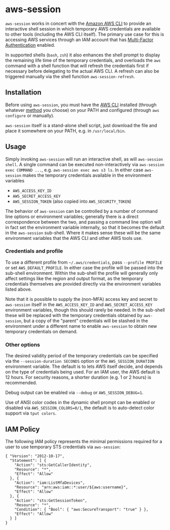 # aws-session

`aws-session` works in concert with the [Amazon AWS CLI](https://aws.amazon.com/cli/) to provide an interactive shell session in which temporary AWS credentials are available to other tools (including the AWS CLI itself). The primary use case for this is accessing AWS services through an IAM account that has [Multi-Factor Authentication](https://aws.amazon.com/iam/details/mfa/) enabled.

In supported shells (`bash`, `zsh`) it also enhances the shell prompt to display the remaining life time of the temporary credentials, and overloads the `aws` command with a shell function that will refresh the credentials first if necessary before delegating to the actual AWS CLI. A refresh can also be triggered manually via the shell function `aws-session-refresh`.

## Installation

Before using `aws-session`, you must have the [AWS CLI](https://aws.amazon.com/cli/) installed (through whatever [method](http://docs.aws.amazon.com/cli/latest/userguide/installing.html) you choose) on your PATH and configured (through `aws configure` or manually).

`aws-session` itself is a stand-alone shell script, just download the file and place it somewhere on your PATH, e.g. in `/usr/local/bin`.

## Usage

Simply invoking `aws-session` will run an interactive shell, as will `aws-session shell`. A single command can be executed non-interactively via `aws-session exec COMMAND ...`, e.g. `aws-session exec aws s3 ls`. In either case `aws-session` makes the temporary credentials available in the environment variables

* `AWS_ACCESS_KEY_ID`
* `AWS_SECRET_ACCESS_KEY`
* `AWS_SESSION_TOKEN` (also copied into `AWS_SECURITY_TOKEN`)

The behavior of `aws-session` can be controlled by a number of command line options or environment variables; generally there is a direct correspondence between the two, and passing a command line option will in fact set the environment variable internally, so that it becomes the default in the `aws-session` sub-shell. Where it makes sense these will be the same environment variables that the AWS CLI and other AWS tools use.

### Credentials and profile

To use a different profile from `~/.aws/credentials`, pass `--profile PROFILE` or set `AWS_DEFAULT_PROFILE`. In either case the profile will be passed into the sub-shell environment. Within the sub-shell the profile will generally only affect settings like the region and output format, as the temporary credentials themselves are provided directly via the environment variables listed above.

Note that it is possible to supply the (non-MFA) access key and secret to `aws-session` itself in the `AWS_ACCESS_KEY_ID` and `AWS_SECRET_ACCESS_KEY` environment variables, though this should rarely be needed. In the sub-shell these will be replaced with the temporary credentials obtained by `aws-session`, but a copy of the "parent" credentials will be stashed in the environment under a different name to enable `aws-session` to obtain new temporary credentials on demand.

### Other options

The desired validity period of the temporary credentials can be specified via the `--session-duration SECONDS` option or the `AWS_SESSION_DURATION` environment variable. The default is to lets AWS itself decide, and depends on the type of credentials being used. For an IAM user, the AWS default is 12 hours. For security reasons, a shorter duration (e.g. 1 or 2 hours) is recommended.

Debug output can be enabled via `--debug` or `AWS_SESSION_DEBUG=1`.

Use of ANSI color codes in the dynamic shell prompt can be enabled or disabled via `AWS_SESSION_COLORS=0/1`, the default is to auto-detect color support via `tput colors`.

## IAM Policy

The following IAM policy represents the minimal permissions required for a user to use temporary STS credentials via `aws-session`:

```
{ "Version": "2012-10-17",
  "Statement": [ {
    "Action": "sts:GetCallerIdentity",
    "Resource": "*",
    "Effect": "Allow"
  }, {
    "Action": "iam:ListMfaDevices",
    "Resource": "arn:aws:iam::*:user/${aws:username}",
    "Effect": "Allow"
  }, {
    "Action": "sts:GetSessionToken",
    "Resource": "*",
    "Condition": { "Bool": { "aws:SecureTransport": "true" } },
    "Effect": "Allow"
  } ]
}
```
